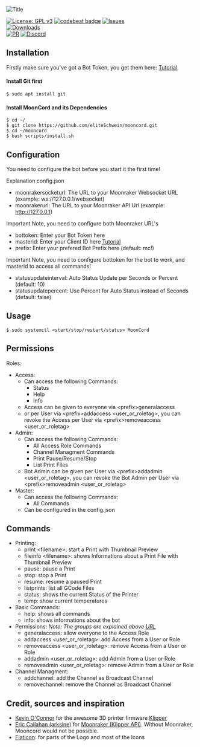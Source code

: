 ![Title](https://github.com/eliteSchwein/mooncord/blob/main/images/github-title.png)

[![License: GPL v3](https://img.shields.io/badge/License-GPLv3-blue.svg)](https://www.gnu.org/licenses/gpl-3.0)
[![codebeat badge](https://codebeat.co/badges/3ce3343c-c66b-4c87-9a0b-2b86f7c1b462)](https://codebeat.co/projects/github-com-eliteschwein-mooncord-main)
[![Issues](https://img.shields.io/github/issues/eliteschwein/mooncord)](https://github.com/eliteSchwein/mooncord/issues)  
[![Downloads](https://img.shields.io/github/downloads/eliteschwein/mooncord/latest/total)]()  
[![PR](https://img.shields.io/github/issues-pr/eliteschwein/mooncord)]()
[![Discord](https://img.shields.io/discord/626717239210672139)](https://discord.gg/auhjVJYqCf)

## Installation

Firstly make sure you've got a Bot Token, you get them here: [Tutorial](https://github.com/reactiflux/discord-irc/wiki/Creating-a-discord-bot-&-getting-a-token). 

#### Install Git first

    $ sudo apt install git

#### Install MoonCord and its Dependencies

    $ cd ~/
    $ git clone https://github.com/eliteSchwein/mooncord.git
    $ cd ~/mooncord
    $ bash scripts/install.sh
    
## Configuration

You need to configure the bot before you start it the first time!

Explanation config.json

* moonrakersocketurl: The URL to your Moonraker Websocket URL (example: ws://127.0.0.1/websocket)
* moonrakerurl: The URL to your Moonraker API Url (example: http://127.0.0.1)

Important Note, you need to configure both Moonraker URL's

* bottoken: Enter your Bot Token here
* masterid: Enter your Client ID here [Tutorial](https://techswift.org/2020/04/22/how-to-find-your-user-id-on-discord)
* prefix: Enter your prefered Bot Prefix here (default: mc!)

Important Note, you need to configure bottoken for the bot to work, and masterid to access all commands!

* statusupdateinterval: Auto Status Update per Seconds or Percent (default: 10)
* statusupdatepercent: Use Percent for Auto Status instead of Seconds (default: false)

## Usage

    $ sudo systemctl <start/stop/restart/status> MoonCord

## Permissions

  Roles:

  * Access:
      * Can access the following Commands: 
         * Status
         * Help
         * Info
      * Access can be given to everyone via &#60;prefix&#62;generalaccess 
      * or per User via &#60;prefix&#62;addaccess &#60;user_or_roletag&#62;, you can revoke the Access per User via &#60;prefix&#62;removeaccess &#60;user_or_roletag&#62;
  * Admin:
      * Can access the following Commands: 
         * All Access Role Commands
         * Channel Managment Commands
         * Print Pause/Resume/Stop
         * List Print Files
      * Bot Admin can be given per User via &#60;prefix&#62;addadmin &#60;user_or_roletag&#62;, you can revoke the Bot Admin per User via &#60;prefix&#62;removeadmin &#60;user_or_roletag&#62;
  * Master:
      * Can access the following Commands: 
         * All Commands
      * Can be configured in the config.json
  
## Commands
  
   * Printing:
      * print &#60;filename&#62;: start a Print with Thumbnail Preview
      * fileinfo &#60;filename&#62;: shows Informations about a Print File with Thumbnail Preview
      * pause: pause a Print
      * stop: stop a Print
      * resume: resume a paused Print
      * listprints: list all GCode Files
      * status: shows the current Status of the Printer
      * temp: show current temperatures
   * Basic Commands:
      * help: shows all commands
      * info: shows informations about the bot
   * Permissions:
      _Note: The groups are explained above [URL](https://github.com/eliteSchwein/mooncord/blob/main/README.md#permissions)_
      * generalaccess: allow everyone to the Access Role
      * addaccess &#60;user_or_roletag&#62;: add Access from a User or Role
      * removeaccess &#60;user_or_roletag&#62;: remove Access from a User or Role
      * addadmin &#60;user_or_roletag&#62;: add Admin from a User or Role
      * removeadmin &#60;user_or_roletag&#62;: remove Admin from a User or Role
   * Channel Managment:
      * addchannel: add the Channel as Broadcast Channel
      * removechannel: remove the Channel as Broadcast Channel
   
## Credit, sources and inspiration
* [Kevin O'Connor](https://github.com/KevinOConnor) for the awesome 3D printer firmware [Klipper](https://github.com/KevinOConnor/klipper)
* [Eric Callahan (arksine)](https://github.com/Arksine) for [Moonraker (Klipper API)](https://github.com/Arksine/moonraker). Without Moonraker, Mooncord would not be possible.
* [Flaticon](https://www.flaticon.com): for parts of the Logo and most of the Icons
